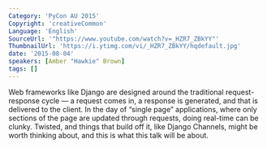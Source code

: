 ```yaml
---
Category: 'PyCon AU 2015'
Copyright: 'creativeCommon'
Language: 'English'
SourceUrl: '"https://www.youtube.com/watch?v=_HZR7_ZBkYY"'
ThumbnailUrl: 'https://i.ytimg.com/vi/_HZR7_ZBkYY/hqdefault.jpg'
date: '2015-08-04'
speakers: [Amber "Hawkie" Brown]
tags: []
---
```

Web frameworks like Django are designed around the traditional request-response cycle — a request comes in, a response is generated, and that is delivered to the client. In the day of “single page” applications, where only sections of the page are updated through requests, doing real-time can be clunky. Twisted, and things that build off it, like Django Channels, might be worth thinking about, and this is what this talk will be about.